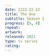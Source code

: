 ```yaml
---
date: 2222-22-22
title: The One
subtitle: Season 1
progress: [5, 8]
repeat:
artwork:
released: 2021
type: tv series
rating:
---
```


